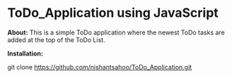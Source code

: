 # ToDo_Application using JavaScript
<b>About:</b>
This is a simple ToDo application where the newest ToDo tasks are added at the top of the ToDo List.

<b>Installation:</b>

git clone https://github.com/nishantsahoo/ToDo_Application.git
